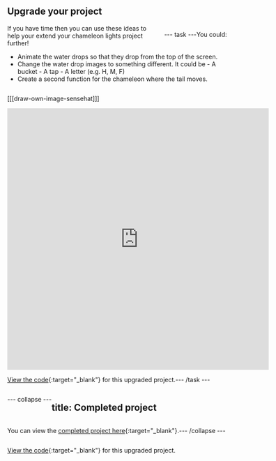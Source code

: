 ## Upgrade your project

<div style="display: flex; flex-wrap: wrap">
<div style="flex-basis: 200px; flex-grow: 1; margin-right: 15px;">
If you have time then you can use these ideas to help your extend your chameleon lights project further!
</div>

--- task ---

You could: 

+ Animate the water drops so that they drop from the top of the screen.
+ Change the water drop images to something different. It could be
      - A bucket
      - A tap
      - A letter (e.g. H, M, F)
+ Create a second function for the chameleon where the tail moves. 

[[[draw-own-image-sensehat]]]

<div class="trinket">
<iframe src="https://trinket.io/embed/python/c290385ba7?outputOnly=true&runOption=run" width="600" height="600" frameborder="0" marginwidth="0" marginheight="0" allowfullscreen></iframe>
</div>

[View the code](https://trinket.io/library/trinkets/c290385ba7){:target="_blank"} for this upgraded project.

--- /task ---

--- collapse ---

---
title: Completed project
---

You can view the [completed project here](https://trinket.io/library/trinkets/c387d50d68){:target="_blank"}.

--- /collapse ---

[View the code](https://trinket.io/library/trinkets/c290385ba7){:target="_blank"} for this upgraded project.